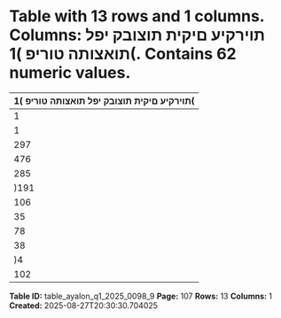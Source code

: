 # Table with 13 rows and 1 columns. Columns: תוירקיע םיקית תוצובק יפל תואצותה טוריפ )1(. Contains 62 numeric values.

| תוירקיע םיקית תוצובק יפל תואצותה טוריפ )1( |
|---|
| 1 | 602 | 134 789 | 254 434 | 751 378 | 129 חוטיב יתורישמ תוסנכה |
| 1 | 304 | 570 537 | 758 379 | 550 387 | 262 )*( חוטיב יתורישמ תואצוה |
| 297 | 564 251 | 496 55 | 201 )9 | 133( םיקזחומ הנשמ יחוטיב ינפל חוטיב יתורישמ )דספה( חוור |
| 476 | 673 296 | 421 32 | 180 148 | 072 הנשמ חוטיבמ תואצוה |
| 285 | 395 95 | 532 21 | 438 168 | 425 הנשמ חוטיבמ תוסנכה |
| )191 | 278( )200 | 889( )10 | 742( 20 | 353 םיקזחומ הנשמ חוטיב יזוחמ וטנ )תואצוה( תוסנכה |
| 106 | 286 50 | 607 44 | 459 11 | 220 חוטיב יתורישמ חוור |
| 35 | 649 17 | 167 3 | 698 14 | 784 וטנ | תועקשהמ םיחוור לכה ךס |
| 78 | 227 32 | 106 6 | 528 39 | 593 חוטיב יזוחמ תועבונה וטנ | ןומימ תואצוה |
| 38 | 385 15 | 320 1 | 677 21 | 388 הנשמ חוטיב יזוחמ תועבונה וטנ | ןומימ תוסנכה |
| )4 | 193( 381 )1 | 153( )3 | 421( וטנ | ןומימו תועקשהמ )דספה( חוור |
| 102 | 093 50 | 988 43 | 306 7 | 799 העקשהמו חוטיבמ וטנ | חוור |

**Table ID:** table_ayalon_q1_2025_0098_9
**Page:** 107
**Rows:** 13
**Columns:** 1
**Created:** 2025-08-27T20:30:30.704025
